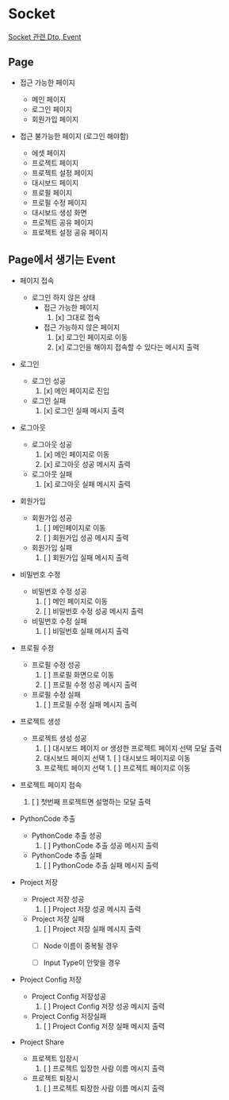 # Socket

[ Socket 관련 Dto, Event ](https://github.com/Stonebridge-soma12/otherFronts/tree/feat/src/core/Socket)

## Page

- 접근 가능한 페이지
  - 메인 페이지
  - 로그인 페이지
  - 회원가입 페이지

- 접근 불가능한 페이지 (로그인 해야함)
  - 에셋 페이지
  - 프로젝트 페이지
  - 프로젝트 설정 페이지
  - 대시보드 페이지
  - 프로필 페이지
  - 프로필 수정 페이지
  - 대시보드 생성 화면
  - 프로젝트 공유 페이지
  - 프로젝트 설정 공유 페이지

## Page에서 생기는 Event

- 페이지 접속
  - 로그인 하지 않은 상태
    - 접근 가능한 페이지
      1. [x] 그대로 접속
    - 접근 가능하지 않은 페이지
      1. [x] 로그인 페이지로 이동
      2. [x] 로그인을 해야지 접속할 수 있다는 메시지 출력

- 로그인
  - 로그인 성공
    1. [x] 메인 페이지로 진입
  - 로그인 실패
    1. [x] 로그인 실패 메시지 출력

- 로그아웃
  - 로그아웃 성공
    1. [x] 메인 페이지로 이동
    2. [x] 로그아웃 성공 메시지 출력
  - 로그아웃 실패
    1. [x] 로그아웃 실패 메시지 출력

- 회원가입
  - 회원가입 성공
    1. [ ] 메인페이지로 이동
    2. [ ] 회원가입 성공 메시지 출력
  - 회원가입 실패
    1. [ ] 회원가입 실패 메시지 출력

- 비밀번호 수정
  - 비밀번호 수정 성공
    1. [ ] 메인 페이지로 이동
    2. [ ] 비밀번호 수정 성공 메시지 출력
  - 비밀번호 수정 실패
    1. [ ] 비밀번호 실패 메시지 출력

- 프로필 수정
  - 프로필 수정 성공
    1. [ ] 프로필 화면으로 이동
    2. [ ] 프로필 수정 성공 메시지 출력
  - 프로필 수정 실패
    1. [ ] 프로필 수정 실패 메시지 출력

- 프로젝트 생성
  - 프로젝트 생성 성공
    1. [ ] 대시보드 페이지 or 생성한 프로젝트 페이지 선택 모달 출력
      1. 대시보드 페이지 선택
        1. [ ] 대시보드 페이지로 이동
      2. 프로젝트 페이지 선택
        1. [ ] 프로젝트 페이지로 이동

- 프로젝트 페이지 접속
  1. [ ] 첫번째 프로젝트면 설명하는 모달 출력

- PythonCode 추출
  - PythonCode 추출 성공
    1. [ ] PythonCode 추출 성공 메시지 출력
  - PythonCode 추출 실패
    1. [ ] PythonCode 추출 실패 메시지 출력

- Project 저장
  - Project 저장 성공
    1. [ ] Project 저장 성공 메시지 출력
  - Project 저장 실패
    1. [ ] Project 저장 실패 메시지 출력
      - [ ] Node 이름이 중복될 경우
      - [ ] Input Type이 안맞을 경우


- Project Config 저장
  - Project Config 저장성공
    1. [ ] Project Config 저장 성공 메시지 출력
  - Project Config 저장실패
    1. [ ] Project Config 저장 실패 메시지 출력

- Project Share
  - 프로젝트 입장시
    1. [ ] 프로젝트 입장한 사람 이름 메시지 출력
  - 프로젝트 퇴장시
    1. [ ] 프로젝트 퇴장한 사람 이름 메시지 출력
